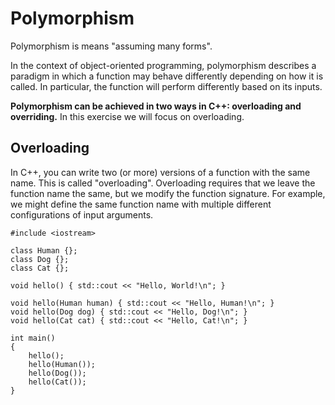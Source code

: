 # Polymorphism
Polymorphism is means "assuming many forms".

In the context of object-oriented programming, polymorphism describes a paradigm in which a function may behave differently depending on how it is called. In particular, the function will perform differently based on its inputs.

**Polymorphism can be achieved in two ways in C++: overloading and overriding.** In this exercise we will focus on overloading.

## Overloading
In C++, you can write two (or more) versions of a function with the same name. This is called "overloading". Overloading requires that we leave the function name the same, but we modify the function signature. For example, we might define the same function name with multiple different configurations of input arguments.

```
#include <iostream>

class Human {};
class Dog {};
class Cat {};

void hello() { std::cout << "Hello, World!\n"; }

void hello(Human human) { std::cout << "Hello, Human!\n"; }
void hello(Dog dog) { std::cout << "Hello, Dog!\n"; }
void hello(Cat cat) { std::cout << "Hello, Cat!\n"; }

int main()
{
    hello();
    hello(Human());
    hello(Dog());
    hello(Cat());
}
```
